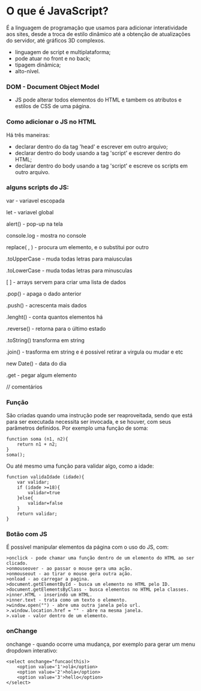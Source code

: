 # O que é JavaScript?
É a linguagem de programação que usamos para adicionar interatividade aos sites, desde a troca de estilo dinâmico até a obtenção de atualizações do servidor, até gráficos 3D complexos. 

- linguagem de script e multiplataforma;
- pode atuar no front e no back;
- tipagem dinâmica;
- alto-nível.

### DOM - Document Object Model 
- JS pode alterar todos elementos do HTML e tambem os atributos e estilos de CSS de uma página.

### Como adicionar o JS no HTML
Há três maneiras:

- declarar dentro do da tag 'head' e escrever em outro arquivo;
- declarar dentro do body usando a tag 'script' e escrever dentro do HTML;
- declarar dentro do body usando a tag 'script' e escreve os scripts em outro arquivo. 

### alguns scripts do JS:

<p>var - variavel escopada</p>
<p>let - variavel global</p>
<p>alert() - pop-up na tela</p>
<p>console.log - mostra no console</p>
<p>replace( , ) - procura um elemento, e o substitui por outro</p>
<p>.toUpperCase - muda todas letras para maiusculas</p>
<p>.toLowerCase - muda todas letras para minusculas</p>
<p>[ ] - arrays servem para criar uma lista de dados</p>
<p>.pop() - apaga o dado anterior</p>
<p>.push() - acrescenta mais dados</p>
<p>.lenght() - conta quantos elementos há</p>
<p>.reverse() - retorna para o último estado</p>
<p>.toString() transforma em string</p>
<p>.join() - trasforma em string e é possivel retirar a virgula ou mudar e etc</p>
<p>new Date() - data do dia</p>
<p>.get - pegar algum elemento</p>
<p>// comentários</p>

### Função
São criadas quando uma instrução pode ser reaproveitada, sendo que está para ser executada necessita ser invocada, e se houver, com seus parâmetros definidos. Por exemplo uma função de soma:

    function soma (n1, n2){
        return n1 + n2;
    }
    soma();

Ou até mesmo uma função para validar algo, como a idade:

    function validaIdade (idade){
        var validar;
        if (idade >=18){
            validar=true
        }else{
            validar=false        
        }
        return validar;
    }


### Botão com JS
É possível manipular elementos da página com o uso do JS, com:

    >onclick - pode chamar uma função dentro de um elemento do HTML ao ser clicado.
    >onmouseover - ao passar o mouse gera uma ação.
    >onmouseout - ao tirar o mouse gera outra ação.
    >onload - ao carregar a pagina.
    >document.getElementById - busca um elemento no HTML pelo ID.
    >document.getElementsByClass - busca elementos no HTML pela classes.
    >inner.HTML - inserindo um HTML.
    >inner.text - trata como um texto o elemento.
    >window.open("") - abre uma outra janela pelo url.
    >.window.location.href = "" - abre na mesma janela.
    >.value - valor dentro de um elemento.

### onChange
onchange - quando ocorre uma mudança, por exemplo para gerar um menu dropdown interativo:

    <select onchange="funcao(this)>
        <option value='1'>olá</option>
        <option value='2'>hola</option>
        <option value='3'>hello</option>
    </select>
